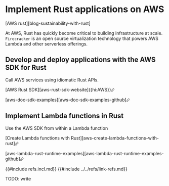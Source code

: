 # Implement Rust applications on AWS

[AWS rust][blog-sustainability-with-rust]

At AWS, Rust has quickly become critical to building infrastructure at scale. `Firecracker` is an open source virtualization technology that powers AWS Lambda and other serverless offerings.

## Develop and deploy applications with the AWS SDK for Rust

Call AWS services using idiomatic Rust APIs.

[AWS Rust SDK][aws-rust-sdk-website]{{hi:AWS}}⮳

[aws-doc-sdk-examples][aws-doc-sdk-examples-github]⮳

## Implement Lambda functions in Rust

Use the AWS SDK from within a Lambda function

[Create Lambda functions with Rust][aws-create-lambda-functions-with-rust]⮳

[aws-lambda-rust-runtime-examples][aws-lambda-rust-runtime-examples-github]⮳

{{#include refs.incl.md}}
{{#include ../../refs/link-refs.md}}

<div class="hidden">
TODO: write
</div>
